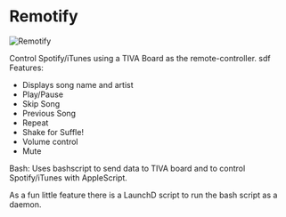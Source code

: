 # Remotify

![Remotify](http://i.imgur.com/vDdeeeA.jpg)

Control Spotify/iTunes using a TIVA Board as the remote-controller.
sdf
Features:
* Displays song name and artist
* Play/Pause
* Skip Song
* Previous Song
* Repeat
* Shake for Suffle!
* Volume control
* Mute

Bash:
Uses bashscript to send data to TIVA board and to control Spotify/iTunes with AppleScript.

As a fun little feature there is a LaunchD script to run the bash script as a daemon.
